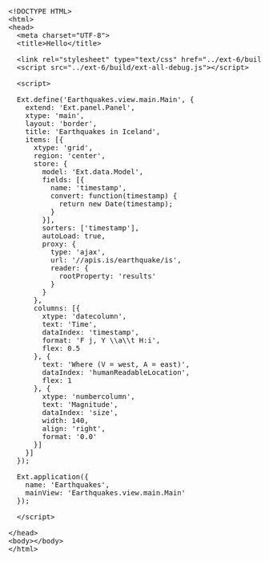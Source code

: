 
<pre class="runnable html">
&lt;!DOCTYPE HTML>
&lt;html>
&lt;head>
  &lt;meta charset="UTF-8">
  &lt;title>Hello&lt;/title>
  
  &lt;link rel="stylesheet" type="text/css" href="../ext-6/build/classic/theme-triton/resources/theme-triton-all.css">
  &lt;script src="../ext-6/build/ext-all-debug.js">&lt;/script>
    
  &lt;script>
  
  Ext.define('Earthquakes.view.main.Main', {
    extend: 'Ext.panel.Panel',
    xtype: 'main',
    layout: 'border',
    title: 'Earthquakes in Iceland',
    items: [{
      xtype: 'grid',
      region: 'center',
      store: {
        model: 'Ext.data.Model',
        fields: [{
          name: 'timestamp',
          convert: function(timestamp) {
            return new Date(timestamp);
          }
        }],
        sorters: ['timestamp'],
        autoLoad: true,
        proxy: {
          type: 'ajax',
          url: '//apis.is/earthquake/is',
          reader: {
            rootProperty: 'results'
          }
        }
      },
      columns: [{
        xtype: 'datecolumn',
        text: 'Time',
        dataIndex: 'timestamp',
        format: 'F j, Y \\a\\t H:i',
        flex: 0.5
      }, {
        text: 'Where (V = west, A = east)',
        dataIndex: 'humanReadableLocation',
        flex: 1
      }, {
        xtype: 'numbercolumn',
        text: 'Magnitude',
        dataIndex: 'size',
        width: 140,
        align: 'right',
        format: '0.0'
      }]
    }]
  });

  Ext.application({
    name: 'Earthquakes',
    mainView: 'Earthquakes.view.main.Main'
  });  
  
  &lt;/script>

&lt;/head>
&lt;body>&lt;/body>
&lt;/html>
</pre>